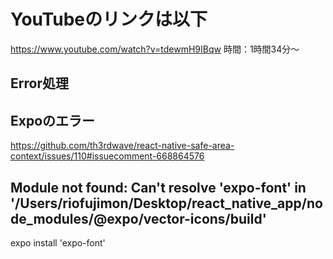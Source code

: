 # YouTubeのリンクは以下
https://www.youtube.com/watch?v=tdewmH9IBqw
時間：1時間34分〜

## Error処理
## Expoのエラー
https://github.com/th3rdwave/react-native-safe-area-context/issues/110#issuecomment-668864576

## Module not found: Can't resolve 'expo-font' in '/Users/riofujimon/Desktop/react_native_app/node_modules/@expo/vector-icons/build'
expo install 'expo-font'
